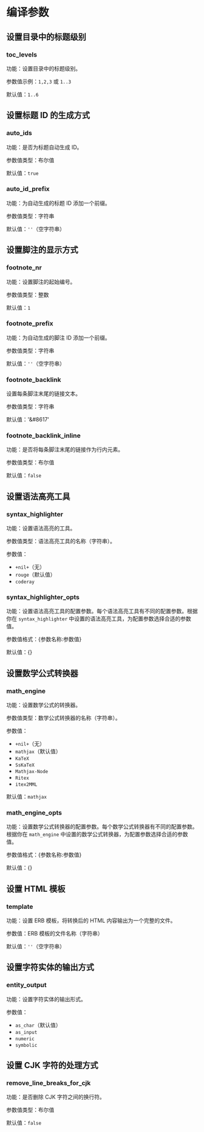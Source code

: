# 编译参数

## 设置目录中的标题级别

### toc_levels

功能：设置目录中的标题级别。

参数值示例：`1,2,3` 或 `1..3`

默认值：`1..6`

## 设置标题 ID 的生成方式

### auto_ids

功能：是否为标题自动生成 ID。

参数值类型：布尔值

默认值：`true`

### auto_id_prefix

功能：为自动生成的标题 ID 添加一个前缀。

参数值类型：字符串

默认值：`''`（空字符串）

## 设置脚注的显示方式

### footnote_nr

功能：设置脚注的起始编号。

参数值类型：整数

默认值：`1`

### footnote_prefix

功能：为自动生成的脚注 ID 添加一个前缀。

参数值类型：字符串

默认值：`''`（空字符串）

### footnote_backlink

设置每条脚注末尾的链接文本。

参数值类型：字符串

默认值：'&#8617'

### footnote_backlink_inline

功能：是否将每条脚注末尾的链接作为行内元素。

参数值类型：布尔值

默认值：`false`

## 设置语法高亮工具

### syntax_highlighter

功能：设置语法高亮的工具。

参数值类型：语法高亮工具的名称（字符串）。

参数值：
- `+nil+`（无）
- `rouge`（默认值）
- `coderay`

### syntax_highlighter_opts

功能：设置语法高亮工具的配置参数。每个语法高亮工具有不同的配置参数。根据你在 `syntax_highlighter` 中设置的语法高亮工具，为配置参数选择合适的参数值。

参数值格式：{参数名称:参数值}

默认值：{}

## 设置数学公式转换器

### math_engine

功能：设置数学公式的转换器。

参数值类型：数学公式转换器的名称（字符串）。

参数值：
- `+nil+`（无）
- `mathjax`（默认值）
- `KaTeX`
- `SsKaTeX`
- `Mathjax-Node`
- `Ritex`
- `itex2MML`

默认值：`mathjax`

### math_engine_opts

功能：设置数学公式转换器的配置参数。每个数学公式转换器有不同的配置参数。根据你在 `math_engine` 中设置的数学公式转换器，为配置参数选择合适的参数值。

参数值格式：{参数名称:参数值}

默认值：{}

## 设置 HTML 模板

### template

功能：设置 ERB 模板，将转换后的 HTML 内容输出为一个完整的文件。

参数值：ERB 模板的文件名称（字符串）

默认值：`''`（空字符串）

## 设置字符实体的输出方式

### entity_output

功能：设置字符实体的输出形式。

参数值：
- `as_char`（默认值）
- `as_input`
- `numeric`
- `symbolic`

## 设置 CJK 字符的处理方式

### remove_line_breaks_for_cjk

功能：是否删除 CJK 字符之间的换行符。

参数值类型：布尔值

默认值：`false`


